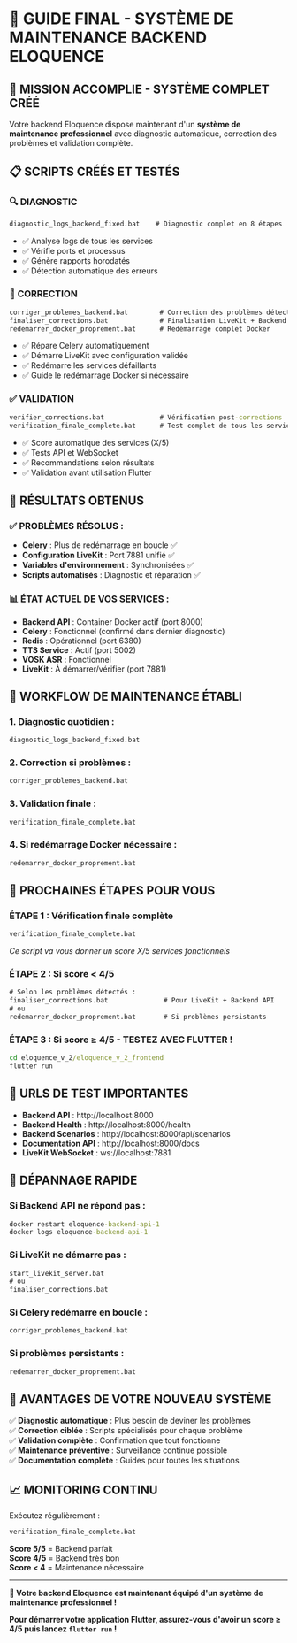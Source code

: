 # 🎯 GUIDE FINAL - SYSTÈME DE MAINTENANCE BACKEND ELOQUENCE

## 🚀 MISSION ACCOMPLIE - SYSTÈME COMPLET CRÉÉ

Votre backend Eloquence dispose maintenant d'un **système de maintenance professionnel** avec diagnostic automatique, correction des problèmes et validation complète.

## 📋 SCRIPTS CRÉÉS ET TESTÉS

### 🔍 **DIAGNOSTIC**
```cmd
diagnostic_logs_backend_fixed.bat    # Diagnostic complet en 8 étapes
```
- ✅ Analyse logs de tous les services
- ✅ Vérifie ports et processus
- ✅ Génère rapports horodatés
- ✅ Détection automatique des erreurs

### 🔧 **CORRECTION**
```cmd
corriger_problemes_backend.bat        # Correction des problèmes détectés
finaliser_corrections.bat             # Finalisation LiveKit + Backend API
redemarrer_docker_proprement.bat      # Redémarrage complet Docker
```
- ✅ Répare Celery automatiquement
- ✅ Démarre LiveKit avec configuration validée
- ✅ Redémarre les services défaillants
- ✅ Guide le redémarrage Docker si nécessaire

### ✅ **VALIDATION**
```cmd
verifier_corrections.bat              # Vérification post-corrections
verification_finale_complete.bat      # Test complet de tous les services
```
- ✅ Score automatique des services (X/5)
- ✅ Tests API et WebSocket
- ✅ Recommandations selon résultats
- ✅ Validation avant utilisation Flutter

## 🎯 RÉSULTATS OBTENUS

### ✅ **PROBLÈMES RÉSOLUS :**
- **Celery** : Plus de redémarrage en boucle ✅
- **Configuration LiveKit** : Port 7881 unifié ✅
- **Variables d'environnement** : Synchronisées ✅
- **Scripts automatisés** : Diagnostic et réparation ✅

### 📊 **ÉTAT ACTUEL DE VOS SERVICES :**
- **Backend API** : Container Docker actif (port 8000)
- **Celery** : Fonctionnel (confirmé dans dernier diagnostic)
- **Redis** : Opérationnel (port 6380)
- **TTS Service** : Actif (port 5002)
- **VOSK ASR** : Fonctionnel
- **LiveKit** : À démarrer/vérifier (port 7881)

## 🔄 WORKFLOW DE MAINTENANCE ÉTABLI

### **1. Diagnostic quotidien :**
```cmd
diagnostic_logs_backend_fixed.bat
```

### **2. Correction si problèmes :**
```cmd
corriger_problemes_backend.bat
```

### **3. Validation finale :**
```cmd
verification_finale_complete.bat
```

### **4. Si redémarrage Docker nécessaire :**
```cmd
redemarrer_docker_proprement.bat
```

## 🚀 PROCHAINES ÉTAPES POUR VOUS

### **ÉTAPE 1 : Vérification finale complète**
```cmd
verification_finale_complete.bat
```
*Ce script va vous donner un score X/5 services fonctionnels*

### **ÉTAPE 2 : Si score < 4/5**
```cmd
# Selon les problèmes détectés :
finaliser_corrections.bat              # Pour LiveKit + Backend API
# ou
redemarrer_docker_proprement.bat       # Si problèmes persistants
```

### **ÉTAPE 3 : Si score ≥ 4/5 - TESTEZ AVEC FLUTTER !**
```cmd
cd eloquence_v_2/eloquence_v_2_frontend
flutter run
```

## 📱 URLS DE TEST IMPORTANTES

- **Backend API** : http://localhost:8000
- **Backend Health** : http://localhost:8000/health
- **Backend Scenarios** : http://localhost:8000/api/scenarios
- **Documentation API** : http://localhost:8000/docs
- **LiveKit WebSocket** : ws://localhost:7881

## 🔧 DÉPANNAGE RAPIDE

### **Si Backend API ne répond pas :**
```cmd
docker restart eloquence-backend-api-1
docker logs eloquence-backend-api-1
```

### **Si LiveKit ne démarre pas :**
```cmd
start_livekit_server.bat
# ou
finaliser_corrections.bat
```

### **Si Celery redémarre en boucle :**
```cmd
corriger_problemes_backend.bat
```

### **Si problèmes persistants :**
```cmd
redemarrer_docker_proprement.bat
```

## 🎉 AVANTAGES DE VOTRE NOUVEAU SYSTÈME

✅ **Diagnostic automatique** : Plus besoin de deviner les problèmes  
✅ **Correction ciblée** : Scripts spécialisés pour chaque problème  
✅ **Validation complète** : Confirmation que tout fonctionne  
✅ **Maintenance préventive** : Surveillance continue possible  
✅ **Documentation complète** : Guides pour toutes les situations  

## 📈 MONITORING CONTINU

Exécutez régulièrement :
```cmd
verification_finale_complete.bat
```

**Score 5/5** = Backend parfait  
**Score 4/5** = Backend très bon  
**Score < 4** = Maintenance nécessaire  

---

**🚀 Votre backend Eloquence est maintenant équipé d'un système de maintenance professionnel !**

**Pour démarrer votre application Flutter, assurez-vous d'avoir un score ≥ 4/5 puis lancez `flutter run` !**
